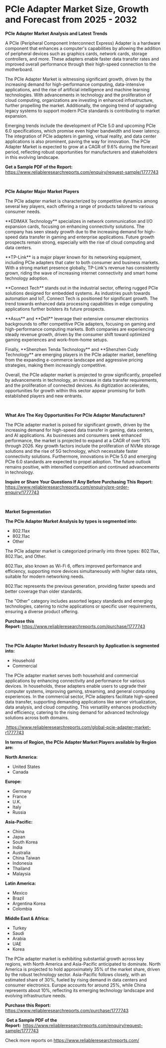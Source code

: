 <p><h1>PCIe Adapter Market Size, Growth and Forecast from 2025 - 2032</h1></p><p><strong>PCIe Adapter Market Analysis and Latest Trends</strong></p>
<p><p>A PCIe (Peripheral Component Interconnect Express) Adapter is a hardware component that enhances a computer's capabilities by allowing the addition of peripheral devices such as graphics cards, network cards, storage controllers, and more. These adapters enable faster data transfer rates and improved overall performance through their high-speed connection to the motherboard.</p><p>The PCIe Adapter Market is witnessing significant growth, driven by the increasing demand for high-performance computing, data-intensive applications, and the rise of artificial intelligence and machine learning technologies. With advancements in technology and the proliferation of cloud computing, organizations are investing in enhanced infrastructure, further propelling the market. Additionally, the ongoing trend of upgrading legacy systems to support modern PCIe standards is contributing to market expansion.</p><p>Emerging trends include the development of PCIe 5.0 and upcoming PCIe 6.0 specifications, which promise even higher bandwidth and lower latency. The integration of PCIe adapters in gaming, virtual reality, and data center applications is also prominent, paving the way for innovation. The PCIe Adapter Market is expected to grow at a CAGR of 9.6% during the forecast period, reflecting robust opportunities for manufacturers and stakeholders in this evolving landscape.</p></p>
<p><strong>Get a Sample PDF of the Report:&nbsp;</strong> <a href="https://www.reliableresearchreports.com/enquiry/request-sample/1777743?utm_campaign=2263&utm_medium=2&utm_source=Github&utm_content=ia&utm_term=18022025&utm_id=pcie-adapter">https://www.reliableresearchreports.com/enquiry/request-sample/1777743</a></p>
<p>&nbsp;</p>
<p><strong>PCIe Adapter Major Market Players</strong></p>
<p><p>The PCIe adapter market is characterized by competitive dynamics among several key players, each offering a range of products tailored to various consumer needs. </p><p>**EDIMAX Technology** specializes in network communication and I/O expansion cards, focusing on enhancing connectivity solutions. The company has seen steady growth due to the increasing demand for high-speed data transfer in gaming and enterprise applications. Future growth prospects remain strong, especially with the rise of cloud computing and data centers.</p><p>**TP-Link** is a major player known for its networking equipment, including PCIe adapters that cater to both consumer and business markets. With a strong market presence globally, TP-Link's revenue has consistently grown, riding the wave of increasing internet connectivity and smart home technology adoption.</p><p>**Connect Tech** stands out in the industrial sector, offering rugged PCIe solutions designed for embedded systems. As industries push towards automation and IoT, Connect Tech is positioned for significant growth. The trend towards enhanced data processing capabilities in edge computing applications further bolsters its future prospects.</p><p>**Asus** and **Dell** leverage their extensive consumer electronics backgrounds to offer competitive PCIe adapters, focusing on gaming and high-performance computing markets. Both companies are experiencing steady revenue growth, driven by the consumer shift toward optimized gaming experiences and work-from-home setups.</p><p>Finally, **Shenzhen Tenda Technology** and **Shenzhen Cudy Technology** are emerging players in the PCIe adapter market, benefiting from the expanding e-commerce landscape and aggressive pricing strategies, making them increasingly competitive.</p><p>Overall, the PCIe adapter market is projected to grow significantly, propelled by advancements in technology, an increase in data transfer requirements, and the proliferation of connected devices. As digitization accelerates, opportunities for growth within this sector appear promising for both established players and new entrants.</p></p>
<p>&nbsp;</p>
<p><strong>What Are The Key Opportunities For PCIe Adapter Manufacturers?</strong></p>
<p><p>The PCIe adapter market is poised for significant growth, driven by the increasing demand for high-speed data transfer in gaming, data centers, and AI applications. As businesses and consumers seek enhanced performance, the market is projected to expand at a CAGR of over 10% through 2026. Key growth factors include the proliferation of NVMe storage solutions and the rise of 5G technology, which necessitate faster connectivity solutions. Furthermore, innovations in PCIe 5.0 and emerging PCIe 6.0 standards are expected to propel adoption. The future outlook remains positive, with intensified competition and continued advancements in technology.</p></p>
<p><strong>Inquire or Share Your Questions If Any Before Purchasing This Report:</strong> <a href="https://www.reliableresearchreports.com/enquiry/pre-order-enquiry/1777743?utm_campaign=2263&utm_medium=2&utm_source=Github&utm_content=ia&utm_term=18022025&utm_id=pcie-adapter">https://www.reliableresearchreports.com/enquiry/pre-order-enquiry/1777743</a></p>
<p>&nbsp;</p>
<p><strong>Market Segmentation</strong></p>
<p><strong>The PCIe Adapter Market Analysis by types is segmented into:</strong></p>
<p><ul><li>802.11ax</li><li>802.11ac</li><li>Other</li></ul></p>
<p><p>The PCIe adapter market is categorized primarily into three types: 802.11ax, 802.11ac, and Other. </p><p>802.11ax, also known as Wi-Fi 6, offers improved performance and efficiency, supporting more devices simultaneously with higher data rates, suitable for modern networking needs. </p><p>802.11ac represents the previous generation, providing faster speeds and better coverage than older standards. </p><p>The "Other" category includes assorted legacy standards and emerging technologies, catering to niche applications or specific user requirements, ensuring a diverse product offering.</p></p>
<p><strong>Purchase this Report:&nbsp;</strong><a href="https://www.reliableresearchreports.com/purchase/1777743?utm_campaign=2263&utm_medium=2&utm_source=Github&utm_content=ia&utm_term=18022025&utm_id=pcie-adapter">https://www.reliableresearchreports.com/purchase/1777743</a></p>
<p>&nbsp;</p>
<p><strong>The PCIe Adapter Market Industry Research by Application is segmented into:</strong></p>
<p><ul><li>Household</li><li>Commercial</li></ul></p>
<p><p>The PCIe adapter market serves both household and commercial applications by enhancing connectivity and performance for various devices. In households, these adapters enable users to upgrade their computer systems, improving gaming, streaming, and general computing experiences. In the commercial sector, PCIe adapters facilitate high-speed data transfer, supporting demanding applications like server virtualization, data analysis, and cloud computing. This versatility enhances productivity and efficiency, catering to the rising demand for advanced technology solutions across both domains.</p></p>
<p><a href="https://www.reliableresearchreports.com/global-pcie-adapter-market-r1777743?utm_campaign=2263&utm_medium=2&utm_source=Github&utm_content=ia&utm_term=18022025&utm_id=pcie-adapter">&nbsp;https://www.reliableresearchreports.com/global-pcie-adapter-market-r1777743</a></p>
<p><strong>In terms of Region, the PCIe Adapter Market Players available by Region are:</strong></p>
<p>
    <p> <strong> North America: </strong>
        <ul>
            <li>United States</li>
            <li>Canada</li>
        </ul>
        </p> 
    <p> <strong> Europe: </strong>
        <ul>
            <li>Germany</li>
            <li>France</li>
            <li>U.K.</li>
            <li>Italy</li>
            <li>Russia</li>
        </ul>
        </p> 
    <p> <strong> Asia-Pacific: </strong>
        <ul>
            <li>China</li>
            <li>Japan</li>
            <li>South Korea</li>
            <li>India</li>
            <li>Australia</li>
            <li>China Taiwan</li>
            <li>Indonesia</li>
            <li>Thailand</li>
            <li>Malaysia</li>
        </ul>
        </p> 
    <p> <strong> Latin America: </strong>
        <ul>
            <li>Mexico</li>
            <li>Brazil</li>
            <li>Argentina Korea</li>
            <li>Colombia</li>
        </ul>
        </p> 
    <p> <strong> Middle East & Africa: </strong>
        <ul>
            <li>Turkey</li>
            <li>Saudi</li>
            <li>Arabia</li>
            <li>UAE</li>
            <li>Korea</li>
        </ul>
    </p>
    </p>
<p><p>The PCIe adapter market is exhibiting substantial growth across key regions, with North America and Asia-Pacific anticipated to dominate. North America is projected to hold approximately 35% of the market share, driven by the robust technology sector. Asia-Pacific follows closely, with an estimated share of 30%, fueled by rising demand in data centers and consumer electronics. Europe accounts for around 25%, while China represents about 10%, reflecting its emerging technology landscape and evolving infrastructure needs.</p></p>
<p><strong>Purchase this Report: </strong><a href="https://www.reliableresearchreports.com/purchase/1777743?utm_campaign=2263&utm_medium=2&utm_source=Github&utm_content=ia&utm_term=18022025&utm_id=pcie-adapter">https://www.reliableresearchreports.com/purchase/1777743</a></p>
<p>&nbsp;<strong>Get a Sample PDF of the Report:&nbsp;&nbsp;</strong><a href="https://www.reliableresearchreports.com/enquiry/request-sample/1777743?utm_campaign=2263&utm_medium=2&utm_source=Github&utm_content=ia&utm_term=18022025&utm_id=pcie-adapter">https://www.reliableresearchreports.com/enquiry/request-sample/1777743</a></p>
<p><strong></strong></p>
<p>Check more reports on <a href="https://www.reliableresearchreports.com/?utm_campaign=2263&utm_medium=2&utm_source=Github&utm_content=ia&utm_term=18022025&utm_id=pcie-adapter">https://www.reliableresearchreports.com/</a></p>